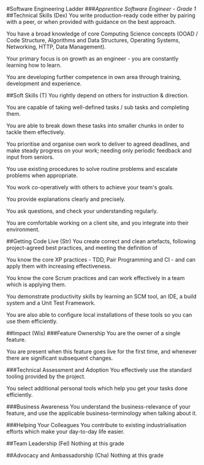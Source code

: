 #Software Engineering Ladder
###_Apprentice Software Engineer - Grade 1_
##Technical Skills (Dex)
You write production-ready code either by pairing with a peer, or when provided with guidance on the best approach.

You have a broad knowledge of core Computing Science concepts (OOAD / Code Structure, Algorithms and Data Structures, Operating Systems, Networking, HTTP, Data Management).

Your primary focus is on growth as an engineer - you are constantly learning how to learn.

You are developing further competence in own area through training, development and experience.

##Soft Skills (T)
You rightly depend on others for instruction & direction.

You are capable of taking well-defined tasks / sub tasks and completing them.

You are able to break down these tasks into smaller chunks in order to tackle them effectively.

You prioritise and organise own work to deliver to agreed deadlines, and make steady progress on your work; needing only periodic feedback and input from seniors.

You use existing procedures to solve routine problems and escalate problems when appropriate.

You work co-operatively with others to achieve your team's goals.

You provide explanations clearly and precisely.

You ask questions, and check your understanding regularly.

You are comfortable working on a client site, and you integrate into their environment.

##Getting Code Live (Str)
You create correct and clean artefacts, following project-agreed best practices, and meeting the definition of

You know the core XP practices - TDD, Pair Programming and CI - and can apply them with increasing effectiveness.

You know the core Scrum practices and can work effectively in a team which is applying them.

You demonstrate productivity skills by learning an SCM tool, an IDE, a build system and a Unit Test Framework.

You are also able to configure local installations of these tools so you can use them efficiently.

##Impact (Wis)
###Feature Ownership
You are the owner of a single feature.

You are present when this feature goes live for the first time, and whenever there are significant subsequent changes.

###Technical Assessment and Adoption
You effectively use the standard tooling provided by the project.

You select additional personal tools which help you get your tasks done efficiently.

###Business Awareness
You understand the business-relevance of your feature, and use the applicable business-terminology when talking about it.

###Helping Your Colleagues
You contribute to existing industrialisation efforts which make your day-to-day life easier.

##Team Leadership (Fel)
Nothing at this grade

##Advocacy and Ambassadorship (Cha)
Nothing at this grade
